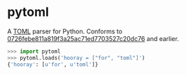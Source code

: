 pytoml
======

A [TOML](https://github.com/mojombo/toml) parser for Python. Conforms to
[0726febe811a819f3a25ac71ed7703527c20dc76](https://github.com/mojombo/toml/commit/0726febe811a819f3a25ac71ed7703527c20dc76)
and earlier.

```python
>>> import pytoml
>>> pytoml.loads('hooray = ["for", "toml"]')
{'hooray': [u'for', u'toml']}
```
